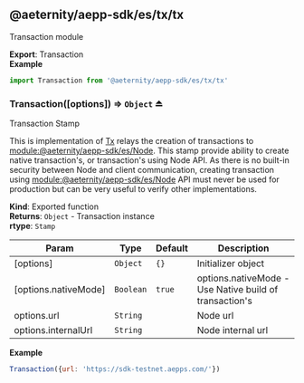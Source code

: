 <a id="module_@aeternity/aepp-sdk/es/tx/tx"></a>

## @aeternity/aepp-sdk/es/tx/tx
Transaction module

**Export**: Transaction  
**Example**  
```js
import Transaction from '@aeternity/aepp-sdk/es/tx/tx'
```
<a id="exp_module_@aeternity/aepp-sdk/es/tx/tx--Transaction"></a>

### Transaction([options]) ⇒ `Object` ⏏
Transaction Stamp

This is implementation of [Tx](#exp_module_@aeternity/aepp-sdk/es/tx--Tx) relays
the creation of transactions to [module:@aeternity/aepp-sdk/es/Node](module:@aeternity/aepp-sdk/es/Node).
This stamp provide ability to create native transaction's,
or transaction's using Node API.
As there is no built-in security between Node and client communication,
creating transaction using [module:@aeternity/aepp-sdk/es/Node](module:@aeternity/aepp-sdk/es/Node) API
must never be used for production but can be very useful to verify other
implementations.

**Kind**: Exported function  
**Returns**: `Object` - Transaction instance  
**rtype**: `Stamp`

| Param | Type | Default | Description |
| --- | --- | --- | --- |
| [options] | `Object` | <code>{}</code> | Initializer object |
| [options.nativeMode] | `Boolean` | <code>true</code> | options.nativeMode - Use Native build of transaction's |
| options.url | `String` |  | Node url |
| options.internalUrl | `String` |  | Node internal url |

**Example**  
```js
Transaction({url: 'https://sdk-testnet.aepps.com/'})
```
